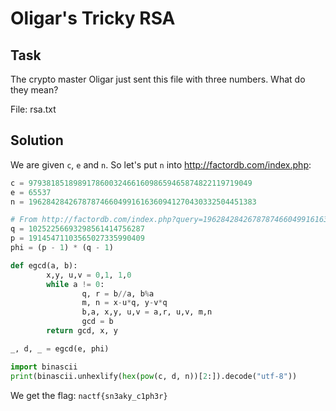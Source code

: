 # Oligar's Tricky RSA

## Task

The crypto master Oligar just sent this file with three numbers. What do they mean?

File: rsa.txt

## Solution

We are given `c`, `e` and `n`. So let's put `n` into http://factordb.com/index.php:

```python
c = 97938185189891786003246616098659465874822119719049
e = 65537
n = 196284284267878746604991616360941270430332504451383

# From http://factordb.com/index.php?query=196284284267878746604991616360941270430332504451383
q = 10252256693298561414756287
p = 19145471103565027335990409
phi = (p - 1) * (q - 1)

def egcd(a, b):
        x,y, u,v = 0,1, 1,0
        while a != 0:
                q, r = b//a, b%a
                m, n = x-u*q, y-v*q
                b,a, x,y, u,v = a,r, u,v, m,n
                gcd = b
        return gcd, x, y

_, d, _ = egcd(e, phi)

import binascii
print(binascii.unhexlify(hex(pow(c, d, n))[2:]).decode("utf-8"))
```

We get the flag: `nactf{sn3aky_c1ph3r}`
